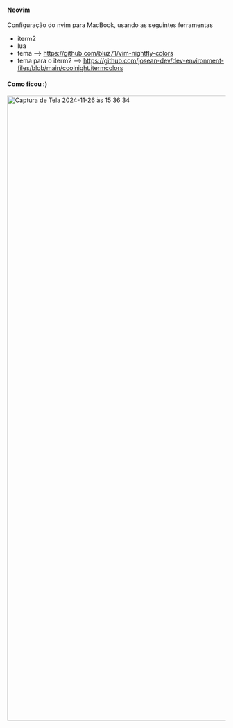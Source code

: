#### Neovim

Configuração do nvim para MacBook, usando as seguintes ferramentas
* iterm2
* lua 
* tema --> https://github.com/bluz71/vim-nightfly-colors
* tema para o iterm2 --> https://github.com/josean-dev/dev-environment-files/blob/main/coolnight.itermcolors

#### Como ficou :)
<img width="1440" alt="Captura de Tela 2024-11-26 às 15 36 34" src="https://github.com/user-attachments/assets/abbba4d1-b473-487a-bf69-bdd2bdb8150e">
